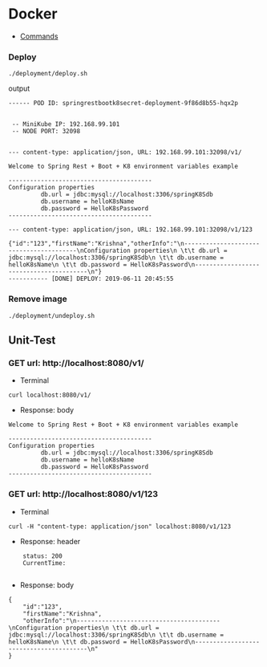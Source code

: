 # Docker
- [Commands](https://kubernetes.io/docs/reference/kubectl/cheatsheet/)


### Deploy
`````
./deployment/deploy.sh
`````

output
`````
------ POD ID: springrestbootk8secret-deployment-9f86d8b55-hqx2p 


 -- MiniKube IP: 192.168.99.101 
 -- NODE PORT: 32098 


--- content-type: application/json, URL: 192.168.99.101:32098/v1/ 

Welcome to Spring Rest + Boot + K8 environment variables example 
 
----------------------------------------
Configuration properties
 		 db.url = jdbc:mysql://localhost:3306/springK8Sdb
 		 db.username = helloK8sName
 		 db.password = HelloK8sPassword
----------------------------------------

--- content-type: application/json, URL: 192.168.99.101:32098/v1/123

{"id":"123","firstName":"Krishna","otherInfo":"\n----------------------------------------\nConfiguration properties\n \t\t db.url = jdbc:mysql://localhost:3306/springK8Sdb\n \t\t db.username = helloK8sName\n \t\t db.password = HelloK8sPassword\n----------------------------------------\n"}
----------- [DONE] DEPLOY: 2019-06-11 20:45:55 

`````

### Remove image
`````
./deployment/undeploy.sh
`````



## Unit-Test
### GET url: http://localhost:8080/v1/
- Terminal
```
curl localhost:8080/v1/
```
- Response: body
```
Welcome to Spring Rest + Boot + K8 environment variables example 
 
----------------------------------------
Configuration properties
 		 db.url = jdbc:mysql://localhost:3306/springK8Sdb
 		 db.username = helloK8sName
 		 db.password = HelloK8sPassword
----------------------------------------
```

### GET url: http://localhost:8080/v1/123
- Terminal
```
curl -H "content-type: application/json" localhost:8080/v1/123
```
- Response: header
```
	status: 200
	CurrentTime: 
	
```
- Response: body
```
{
	"id":"123",
	"firstName":"Krishna",
	"otherInfo":"\n----------------------------------------\nConfiguration properties\n \t\t db.url = jdbc:mysql://localhost:3306/springK8Sdb\n \t\t db.username = helloK8sName\n \t\t db.password = HelloK8sPassword\n----------------------------------------\n"
}
```